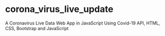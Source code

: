 # corona_virus_live_update
A Coronavirus Live Data Web App in JavaScript Using Covid-19 API, HTML, CSS, Bootstrap and JavaScript
